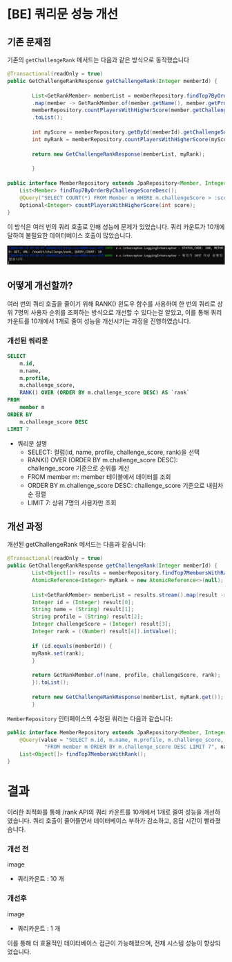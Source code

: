 # [BE] 쿼리문 성능 개선

## 기존 문제점

기존의 `getChallengeRank` 메서드는 다음과 같은 방식으로 동작했습니다

```java
@Transactional(readOnly = true)
public GetChallengeRankResponse getChallengeRank(Integer memberId) {

        List<GetRankMember> memberList = memberRepository.findTop7ByOrderByChallengeScoreDesc().stream()
        .map(member -> GetRankMember.of(member.getName(), member.getProfile(), member.getChallengeScore(),
        memberRepository.countPlayersWithHigherScore(member.getChallengeScore()).orElseThrow() + 1))
        .toList();

        int myScore = memberRepository.getById(memberId).getChallengeScore();
        int myRank = memberRepository.countPlayersWithHigherScore(myScore).orElseThrow() + 1;

        return new GetChallengeRankResponse(memberList, myRank);

        }
        
public interface MemberRepository extends JpaRepository<Member, Integer> {
    List<Member> findTop7ByOrderByChallengeScoreDesc();
    @Query("SELECT COUNT(*) FROM Member m WHERE m.challengeScore > :score")
    Optional<Integer> countPlayersWithHigherScore(int score);
}
```

이 방식은 여러 번의 쿼리 호출로 인해 성능에 문제가 있었습니다. 쿼리 카운트가 10개에 달하여 불필요한 데이터베이스 호출이 많았습니다.

![querycount=10](./[BE]Docs/images/QueryCount=10.png)

## 어떻게 개선할까?
여러 번의 쿼리 호출을 줄이기 위해 RANK() 윈도우 함수를 사용하여 한 번의 쿼리로 상위 7명의 사용자 순위를 조회하는 방식으로 개선할 수 있다는걸 알았고, 이를 통해 쿼리 카운트를 10개에서 1개로 줄여 성능을 개선시키는 과정을 진행하였습니다.
### 개선된 쿼리문
```sql
SELECT 
    m.id, 
    m.name, 
    m.profile, 
    m.challenge_score, 
    RANK() OVER (ORDER BY m.challenge_score DESC) AS `rank`
FROM 
    member m 
ORDER BY 
    m.challenge_score DESC 
LIMIT 7
```
- 쿼리문 설명
  - SELECT: 컬럼(id, name, profile, challenge_score, rank)을 선택
  - RANK() OVER (ORDER BY m.challenge_score DESC): challenge_score 기준으로 순위를 계산
  - FROM member m: member 테이블에서 데이터를 조회
  - ORDER BY m.challenge_score DESC: challenge_score 기준으로 내림차순 정렬
  - LIMIT 7: 상위 7명의 사용자만 조회

## 개선 과정
개선된 getChallengeRank 메서드는 다음과 같습니다:
```java
@Transactional(readOnly = true)
public GetChallengeRankResponse getChallengeRank(Integer memberId) {
        List<Object[]> results = memberRepository.findTop7MembersWithRank();
        AtomicReference<Integer> myRank = new AtomicReference<>(null);

        List<GetRankMember> memberList = results.stream().map(result -> {
        Integer id = (Integer) result[0];
        String name = (String) result[1];
        String profile = (String) result[2];
        Integer challengeScore = (Integer) result[3];
        Integer rank = ((Number) result[4]).intValue();

        if (id.equals(memberId)) {
        myRank.set(rank);
        }

        return GetRankMember.of(name, profile, challengeScore, rank);
        }).toList();

        return new GetChallengeRankResponse(memberList, myRank.get());
        }
```
`MemberRepository` 인터페이스의 수정된 쿼리는 다음과 같습니다:
```java
public interface MemberRepository extends JpaRepository<Member, Integer> {
    @Query(value = "SELECT m.id, m.name, m.profile, m.challenge_score, RANK() OVER (ORDER BY m.challenge_score DESC) AS `rank` " +
            "FROM member m ORDER BY m.challenge_score DESC LIMIT 7", nativeQuery = true)
    List<Object[]> findTop7MembersWithRank();
}
```
# 결과
이러한 최적화를 통해 /rank API의 쿼리 카운트를 10개에서 1개로 줄여 성능을 개선하였습니다. 쿼리 호출이 줄어들면서 데이터베이스 부하가 감소하고, 응답 시간이 빨라졌습니다.

### 개선 전
image
- 쿼리카운트 : 10 개
### 개선후 
image
- 쿼리카운트 : 1 개

이를 통해 더 효율적인 데이터베이스 접근이 가능해졌으며, 전체 시스템 성능이 향상되었습니다.